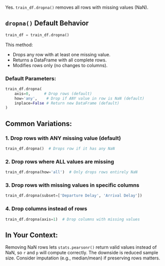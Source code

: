 Yes. `train_df.dropna()` removes all rows with missing values (NaN).

## `dropna()` Default Behavior

```python
train_df = train_df.dropna()
```

This method:
- Drops any row with at least one missing value.
- Returns a DataFrame with all complete rows.
- Modifies rows only (no changes to columns).

### Default Parameters:
```python
train_df.dropna(
    axis=0,      # Drop rows (default)
    how='any',    # Drop if ANY value in row is NaN (default)
    inplace=False # Return new DataFrame (default)
)
```

## Common Variations:

### 1. Drop rows with ANY missing value (default)
```python
train_df.dropna()  # Drops row if it has any NaN
```

### 2. Drop rows where ALL values are missing
```python
train_df.dropna(how='all')  # Only drops rows entirely NaN
```

### 3. Drop rows with missing values in specific columns
```python
train_df.dropna(subset=['Departure Delay', 'Arrival Delay'])
```

### 4. Drop columns instead of rows
```python
train_df.dropna(axis=1)  # Drop columns with missing values
```

## In Your Context:
Removing NaN rows lets `stats.pearsonr()` return valid values instead of NaN, so `r` and `p` will compute correctly. The downside is reduced sample size. Consider imputation (e.g., median/mean) if preserving rows matters.